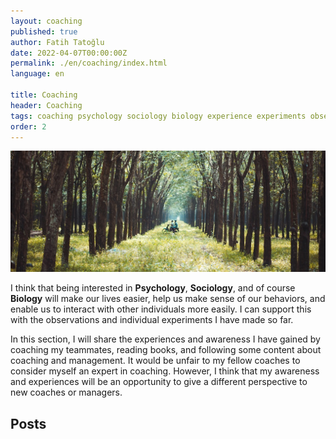 ```yaml
---
layout: coaching
published: true
author: Fatih Tatoğlu
date: 2022-04-07T00:00:00Z
permalink: ./en/coaching/index.html
language: en

title: Coaching
header: Coaching
tags: coaching psychology sociology biology experience experiments observations
order: 2
---
```


![Koçluk](../../image/coaching.jpg "Min An - [Pexels](https://www.pexels.com/tr-tr/fotograf/ormanin-ortasinda-motosiklet-suren-iki-kisi-fotografi-1006116/)")

I think that being interested in **Psychology**, **Sociology**, and of course **Biology** will make our lives easier, help us make sense of our behaviors, and enable us to interact with other individuals more easily. I can support this with the observations and individual experiments I have made so far.

In this section, I will share the experiences and awareness I have gained by coaching my teammates, reading books, and following some content about coaching and management. It would be unfair to my fellow coaches to consider myself an expert in coaching. However, I think that my awareness and experiences will be an opportunity to give a different perspective to new coaches or managers.

## Posts
